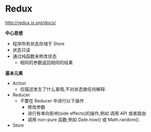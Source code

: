 # Redux

http://redux.js.org/docs/


__中心思想__

* 程序所有状态存储于 Store
* 状态只读
* 通过纯函数来修改状态
  * 相同的参数返回相同的结果

__基本元素__

* Action
  * 仅描述发生了什么事情,不对状态做任何解释.
* Reducer
  * 不要在 Reducer 中进行以下操作
    * 修改参数
    * 进行有单向影响(side effects)的操作,例如 调用 API 或者路由
    * 调用 non-pure 函数,例如 Date.now() 或 Math.random().
* Store
